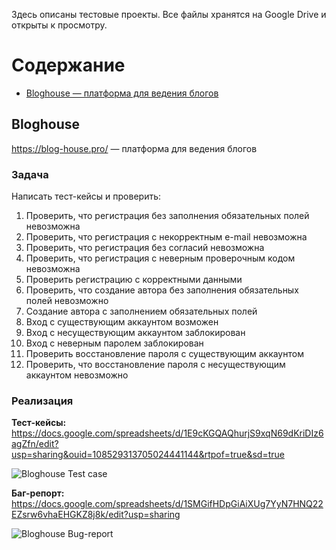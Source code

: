 Здесь описаны тестовые проекты. Все файлы хранятся на Google Drive и открыты к просмотру.
# Содержание
- [Bloghouse — платформа для ведения блогов](#Bloghouse)

## Bloghouse
https://blog-house.pro/  — платформа для ведения блогов
### Задача
Написать тест-кейсы и проверить:
1. Проверить, что регистрация без заполнения обязательных полей невозможна
2. Проверить, что регистрация с некорректным e-mail невозможна
3. Проверить, что регистрация без согласий невозможна
4. Проверить, что регистрация с неверным проверочным кодом невозможна
5. Проверить регистрацию с корректными данными
6. Проверить, что создание автора без заполнения обязательных полей невозможно
7. Создание автора с заполнением обязательных полей
8. Вход с существующим аккаунтом возможен
9. Вход с несуществующим аккаунтом заблокирован
10. Вход с неверным паролем заблокирован
11. Проверить восстановление пароля с существующим аккаунтом
12. Проверить, что восстановление пароля с несуществующим аккаунтом невозможно

### Реализация

**Тест-кейсы:**
https://docs.google.com/spreadsheets/d/1E9cKGQAQhurjS9xqN69dKriDIz6agZfn/edit?usp=sharing&ouid=108529313705024441144&rtpof=true&sd=true

![Bloghouse  Test case](https://user-images.githubusercontent.com/89230342/178154064-d4dcb472-7041-4e5a-9b2d-9a88d3cb0e12.png)

**Баг-репорт:**
https://docs.google.com/spreadsheets/d/1SMGifHDpGiAiXUg7YyN7HNQ22EZsrw6vhaEHGKZ8j8k/edit?usp=sharing

![Bloghouse  Bug-report](https://user-images.githubusercontent.com/89230342/178154068-37c686e3-11eb-4ba7-8c26-da9b9d9dc3db.png)

